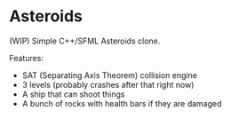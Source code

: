 # Asteroids

(WIP) Simple C++/SFML Asteroids clone.

Features:

* SAT (Separating Axis Theorem) collision engine
* 3 levels (probably crashes after that right now)
* A ship that can shoot things
* A bunch of rocks with health bars if they are damaged